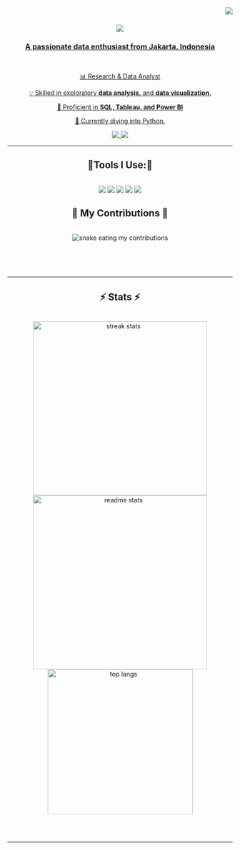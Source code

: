 <img align="right" src="https://visitor-badge.laobi.icu/badge?page_id=sarahmuthia.sarahmuthia" />

<h1 align="center">
    <a href="https://git.io/typing-svg"><img src="https://readme-typing-svg.herokuapp.com?font=DM+Serif+Text&size=35&center=true&letterSpacing=1%2C5&pause=1000&color=F77189&width=435&lines=Hi+There!+👋;+I'm+Sarah+Muthia!;" />
</h1>

<h3 align="center">A passionate data enthusiast from Jakarta, Indonesia</h3>

<br/>

<div align="center">

 📊 Research & Data Analyst

 💡 Skilled in exploratory **data analysis,** and **data visualization**.
 
 🔧 Proficient in  **SQL, Tableau, and Power BI**

 🌱 Currently diving into Python.

 

 </div>
 
<div align="center"> 
  <a href="mailto:sarahanggraini02@gmail.com">
    <img src="https://skillicons.dev/icons?i=gmail" />
  </a>
  <a href="https://linkedin.com/in/sarah-muthia-rahma-anggraini" target="_blank">
    <img src="https://skillicons.dev/icons?i=linkedin" />
  </a>
</div>

 <hr/>

 <h2 align="center">🔧Tools I Use:🔧</h2>
 <br/>
 <div align="center">
    <img src="https://img.shields.io/badge/MySQL-orange?style=for-the-badge&logo=mysql&logoColor=white&labelColor=4479A1" />
     <img src="https://img.shields.io/badge/Microsoft%20Excel-008440?style=for-the-badge" />
     <img src="https://img.shields.io/badge/Power%20BI-FFBF01?style=for-the-badge" />
     <img src="https://img.shields.io/badge/Tableau-1C4481?style=for-the-badge" />
     <img src="https://img.shields.io/badge/Figma-F24E1E?style=for-the-badge&logo=figma&logoColor=white&labelColor=maroon" /><br>


<div align="center">
  <h2>🐍 My Contributions 🐍</h2>
  <br>
  <img alt="snake eating my contributions" src="https://raw.githubusercontent.com/sarahmuthia/sarahmuthia/output/github-contribution-grid-snake.svg" />
  
  <br/><br/><br/>
</div>

<hr/>

<h2 align="center">⚡ Stats ⚡</h2>
<br>
<div align=center>
  <img width=390 src="https://github-readme-streak-stats-salesp07.vercel.app/?user=sarahmuthia&count_private=true&theme=react&border_radius=10" alt="streak stats"/>
  <img width=390 src="https://github-readme-stats-salesp07.vercel.app/api?username=sarahmuthia&count_private=true&show_icons=true&theme=react&rank_icon=github&border_radius=10" alt="readme stats" />
  <br/>
  <img width=325 align="center" src="https://github-readme-stats-salesp07.vercel.app/api/top-langs/?username=sarahmuthia&hide=HTML&langs_count=8&layout=compact&theme=react&border_radius=10&size_weight=0.5&count_weight=0.5&exclude_repo=github-readme-stats" alt="top langs" />
</div>

<br/><br/>

<hr/>

<br/>
